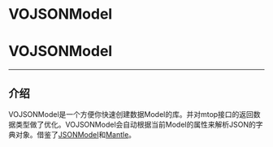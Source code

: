 # VOJSONModel
# VOJSONModel
---
## 介绍

VOJSONModel是一个方便你快速创建数据Model的库。并对mtop接口的返回数据类型做了优化。VOJSONModel会自动根据当前Model的属性来解析JSON的字典对象。借鉴了[JSONModel](https://github.com/icanzilb/JSONModel)和[Mantle](https://github.com/github/Mantle)。
